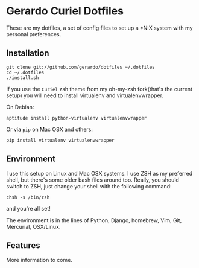 # Gerardo Curiel Dotfiles

These are my dotfiles, a set of config files to set up a *NIX system
with my personal preferences.

## Installation

    git clone git://github.com/gerardo/dotfiles ~/.dotfiles
    cd ~/.dotfiles
    ./install.sh 

If you use the `Curiel` zsh theme from my oh-my-zsh fork(that's the current
setup) you will need to install virtualenv and virtualenvwrapper.

On Debian:

    aptitude install python-virtualenv virtualenvwrapper

Or via `pip` on Mac OSX and others:

    pip install virtualenv virtualenvwrapper

## Environment 

I use this setup on Linux and Mac OSX systems. I use ZSH as my preferred shell,
but there's some older bash files around too. Really, you should switch to
ZSH, just change your shell with the following command:

` chsh -s /bin/zsh `

and you're all set!

The environment is in the lines of Python, Django, homebrew, Vim, Git,
Mercurial, OSX/Linux. 

## Features

More information to come. 
